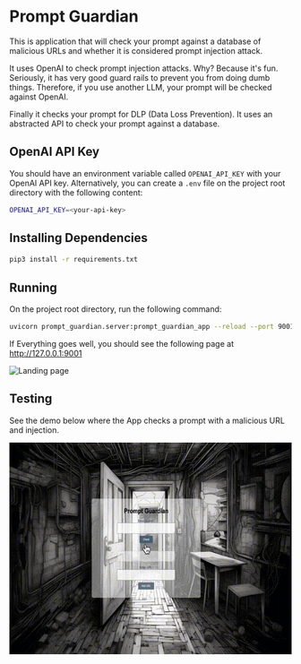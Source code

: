 # Prompt Guardian

This is application that will check your prompt against a database of 
malicious URLs and whether it is considered prompt injection attack.

It uses OpenAI to check prompt injection attacks. Why? Because it's fun.
Seriously, it has very good guard rails to prevent you from doing dumb things. Therefore, 
if you use another LLM, your prompt will be checked against OpenAI.

Finally it checks your prompt for DLP (Data Loss Prevention). It uses an abstracted
API to check your prompt against a database.

## OpenAI API Key

You should have an environment variable called `OPENAI_API_KEY` with your OpenAI API key. Alternatively,
you can create a `.env` file on the project root directory with the following content:

```bash
OPENAI_API_KEY=<your-api-key>
```

## Installing Dependencies

```bash
pip3 install -r requirements.txt
```

## Running

On the project root directory, run the following command:

```bash
uvicorn prompt_guardian.server:prompt_guardian_app --reload --port 9001 
```

If Everything goes well, you should see the following page at http://127.0.0.1:9001


![Landing page](images/landing.png)

## Testing

See the demo below where the App checks a prompt with a malicious URL and injection.

![Demo](images/prompt_guardian_demo.gif)



